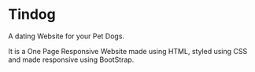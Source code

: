# Tindog 
A dating Website for your Pet Dogs.

It is a One Page Responsive Website made using HTML, styled using CSS and made responsive using BootStrap.
